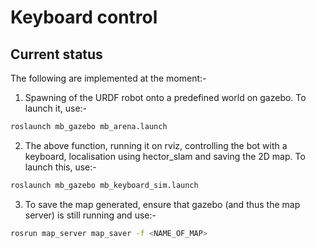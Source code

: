 # Keyboard control

## Current status
The following are implemented at the moment:-
1. Spawning of the URDF robot onto a predefined world on gazebo. To launch it, use:-
```bash
roslaunch mb_gazebo mb_arena.launch
```
2. The above function, running it on rviz, controlling the bot with a keyboard, localisation using hector_slam and saving the 2D map. To launch this, use:- 
```bash
roslaunch mb_gazebo mb_keyboard_sim.launch
``` 
3. To save the map generated, ensure that gazebo (and thus the map server) is still running and use:-
```bash
rosrun map_server map_saver -f <NAME_OF_MAP>
``` 

